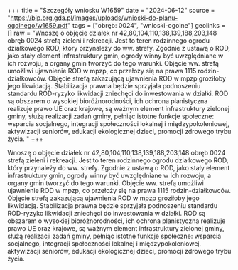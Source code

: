+++
title = "Szczegóły wniosku W1659"
date = "2024-06-12"
source = "https://bip.brg.gda.pl/images/uploads/wnioski-do-planu-ogolnego/w1659.pdf"
tags = ["obręb: 0024", "wnioski-ogolne"]
geolinks = []
raw = "Wnoszę o objęcie działek nr 42,80,104,110,138,139,188,203,148 obręb 0024 strefą zieleni i rekreacji. Jest to teren rodzinnego ogrodu działkowego ROD, który przynależy do ww. strefy. Zgodnie z ustawą o ROD, jako stały element infrastruktury gmin, ogrody winny być uwzględniane w ich rozwoju, a organy gmin tworzyć do tego warunki. Objęcie ww. strefą umożliwi ujawnienie ROD w mpzp, co przełoży się na prawa 1115 rodzin-działkowców. Objęcie strefą zakazującą ujawnienia ROD w mpzp groziłoby jego likwidacją. Stabilizacja prawna będzie sprzyjała podnoszeniu standardu ROD-ryzyko likwidacji zniechęci do inwestowania w działki. ROD są obszarem o wysokiej bioróżnorodności, ich ochrona planistyczna realizuje prawo UE oraz krajowe, są ważnym element infrastruktury zielonej gminy, służą realizacji zadań gminy, pełniąc istotne funkcje społeczne: wsparcia socjalnego, integracji społeczności lokalnej i międzypokoleniowej, aktywizacji seniorów, edukacji ekologicznej dzieci, promocji zdrowego trybu życia. "
+++

Wnoszę o objęcie działek nr 42,80,104,110,138,139,188,203,148 obręb 0024 strefą
zieleni i rekreacji. Jest to teren rodzinnego ogrodu działkowego ROD, który przynależy do ww.
strefy. Zgodnie z ustawą o ROD, jako stały element infrastruktury gmin, ogrody winny być
uwzględniane w ich rozwoju, a organy gmin tworzyć do tego warunki. Objęcie ww. strefą
umożliwi ujawnienie ROD w mpzp, co przełoży się na prawa 1115 rodzin-działkowców. Objęcie
strefą zakazującą ujawnienia ROD w mpzp groziłoby jego likwidacją. Stabilizacja prawna będzie
sprzyjała podnoszeniu standardu ROD-ryzyko likwidacji zniechęci do inwestowania w działki.
ROD są obszarem o wysokiej bioróżnorodności, ich ochrona planistyczna realizuje prawo UE oraz
krajowe, są ważnym element infrastruktury zielonej gminy, służą realizacji zadań gminy, pełniąc
istotne funkcje społeczne: wsparcia socjalnego, integracji społeczności lokalnej i
międzypokoleniowej, aktywizacji seniorów, edukacji ekologicznej dzieci, promocji zdrowego
trybu życia.



